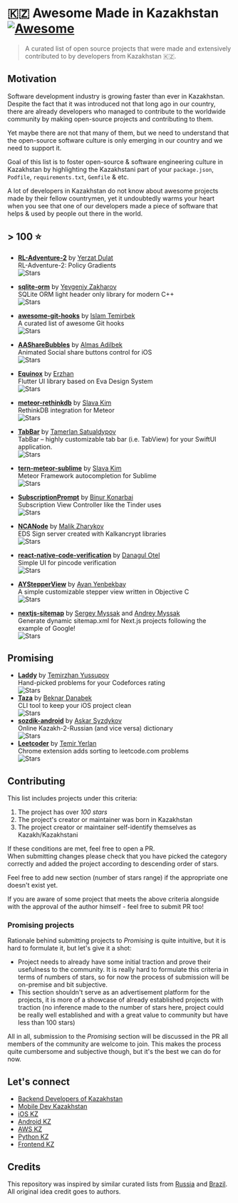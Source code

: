 # 🇰🇿 Awesome Made in Kazakhstan [![Awesome](https://awesome.re/badge.svg)](https://awesome.re)

> A curated list of open source projects that were made and extensively contributed to by developers from Kazakhstan 🇰🇿.

## Motivation

Software development industry is growing faster than ever in Kazakhstan. Despite the fact that it was introduced not that long ago in our country, there are already developers who managed to contribute to the worldwide community by making open-source projects and contributing to them. 

Yet maybe there are not that many of them, but we need to understand that the open-source software culture is only emerging in our country and we need to support it.

Goal of this list is to foster open-source & software engineering culture in Kazakhstan by highlighting the Kazakhstani part of your `package.json`, `Podfile`, `requirements.txt`, `Gemfile` & etc.

A lot of developers in Kazakhstan do not know about awesome projects made by their fellow countrymen, yet it undoubtedly warms your heart when you see that one of our developers made a piece of software that helps & used by people out there in the world.

## > 100 ⭐️ 
- **[RL-Adventure-2](https://github.com/higgsfield/RL-Adventure-2)** by [Yerzat Dulat](https://github.com/higgsfield)<br>
  RL-Adventure-2: Policy Gradients<br>
  ![Stars](https://img.shields.io/github/stars/higgsfield/RL-Adventure-2?style=flat-square&color=fec604&labelColor=00b0cb)
  
- **[sqlite-orm](https://github.com/fnc12/sqlite_orm)** by [Yevgeniy Zakharov](https://github.com/fnc12)<br>
  SQLite ORM light header only library for modern C++<br>
  ![Stars](https://img.shields.io/github/stars/fnc12/sqlite_orm?style=flat-square&color=fec604&labelColor=00b0cb)

- **[awesome-git-hooks](https://github.com/aitemr/awesome-git-hooks)** by [Islam Temirbek](https://github.com/aitemr)<br>
  A curated list of awesome Git hooks<br>
  ![Stars](https://img.shields.io/github/stars/aitemr/awesome-git-hooks?style=flat-square&color=fec604&labelColor=00b0cb)
  
- **[AAShareBubbles](https://github.com/mixdesign/AAShareBubbles)** by [Almas Adilbek](https://github.com/mixdesign)<br>
  Animated Social share buttons control for iOS<br>
  ![Stars](https://img.shields.io/github/stars/mixdesign/AAShareBubbles?style=flat-square&color=fec604&labelColor=00b0cb)

- **[Equinox](https://github.com/kekland/equinox)** by [Erzhan](https://github.com/kekland)<br>
  Flutter UI library based on Eva Design System<br>
  ![Stars](https://img.shields.io/github/stars/kekland/equinox?style=flat-square&color=fec604&labelColor=00b0cb)

- **[meteor-rethinkdb](https://github.com/Slava/meteor-rethinkdb)** by [Slava Kim](https://github.com/Slava)<br>
  RethinkDB integration for Meteor<br>
  ![Stars](https://img.shields.io/github/stars/Slava/meteor-rethinkdb?style=flat-square&color=fec604&labelColor=00b0cb)

- **[TabBar](https://github.com/onl1ner/TabBar)** by [Tamerlan Satualdypov](https://github.com/onl1ner)<br>
  TabBar – highly customizable tab bar (i.e. TabView) for your SwiftUI application.<br>
  ![Stars](https://img.shields.io/github/stars/onl1ner/TabBar?style=flat-square&color=fec604&labelColor=00b0cb)

- **[tern-meteor-sublime](https://github.com/Slava/tern-meteor-sublime)** by [Slava Kim](https://github.com/Slava)<br>
  Meteor Framework autocompletion for Sublime<br>
  ![Stars](https://img.shields.io/github/stars/Slava/tern-meteor-sublime?style=flat-square&color=fec604&labelColor=00b0cb)  

- **[SubscriptionPrompt](https://github.com/binchik/SubscriptionPrompt)** by [Binur Konarbai](https://github.com/binchik)<br>
  Subscription View Controller like the Tinder uses<br>
  ![Stars](https://img.shields.io/github/stars/binchik/SubscriptionPrompt?style=flat-square&color=fec604&labelColor=00b0cb)  

- **[NCANode](https://github.com/malikzh/NCANode)** by [Malik Zharykov](https://github.com/malikzh)<br>
  EDS Sign server created with Kalkancrypt libraries<br>
  ![Stars](https://img.shields.io/github/stars/malikzh/NCANode?style=flat-square&color=fec604&labelColor=00b0cb)

- **[react-native-code-verification](https://github.com/danchokobo/react-native-code-verification)** by [Danagul Otel](https://github.com/danchokobo)<br>
  Simple UI for pincode verification<br>
  ![Stars](https://img.shields.io/github/stars/danchokobo/react-native-code-verification?style=flat-square&color=fec604&labelColor=00b0cb)
  
- **[AYStepperView](https://github.com/yenbekbay/AYStepperView)** by [Ayan Yenbekbay](https://github.com/yenbekbay)<br>
  A simple customizable stepper view written in Objective C<br>
  ![Stars](https://img.shields.io/github/stars/yenbekbay/AYStepperView?style=flat-square&color=fec604&labelColor=00b0cb)

- **[nextjs-sitemap](https://github.com/SergeyMyssak/nextjs-sitemap)** by [Sergey Myssak](https://github.com/SergeyMyssak) and [Andrey Myssak](https://github.com/andreymyssak)<br>Generate dynamic sitemap.xml for Next.js projects following the example of Google! <br>
  ![Stars](https://img.shields.io/github/stars/SergeyMyssak/nextjs-sitemap?style=flat-square&color=fec604&labelColor=00b0cb)


## Promising
- **[Laddy](https://github.com/ironsoul0/laddy)** by [Temirzhan Yussupov](https://github.com/ironsoul0)<br>
 Hand-picked problems for your Codeforces rating<br>
  ![Stars](https://img.shields.io/github/stars/ironsoul0/laddy?style=flat-square&color=fec604&labelColor=00b0cb)
- **[Taza](https://github.com/danabeknar/taza)** by [Beknar Danabek](https://github.com/danabeknar/)<br>
 CLI tool to keep your iOS project clean<br>
  ![Stars](https://img.shields.io/github/stars/danabeknar/taza?style=flat-square&color=fec604&labelColor=00b0cb)
- **[sozdik-android](https://github.com/sozdik-kz/sozdik-android)** by [Askar Syzdykov](https://github.com/askarsyzdykov)<br>
 Online Kazakh-2-Russian (and vice versa) dictionary<br>
  ![Stars](https://img.shields.io/github/stars/sozdik-kz/sozdik-android?style=flat-square&color=fec604&labelColor=00b0cb)
- **[Leetcoder](https://github.com/yerlantemir/leetcoder)** by [Temir Yerlan](https://github.com/yerlantemir)<br>
 Chrome extension adds sorting to leetcode.com problems<br>
  ![Stars](https://img.shields.io/github/stars/yerlantemir/leetcoder?style=flat-square&color=fec604&labelColor=00b0cb)

## Contributing 

This list includes projects under this criteria:

1. The project has over *100 stars*
2. The project's creator or maintainer was born in Kazakhstan
3. The project creator or maintainer self-identify themselves as Kazakh/Kazakhstani

If these conditions are met, feel free to open a PR.<br>
When submitting changes please check that you have picked the category correctly and added the project according to descending order of stars.

Feel free to add new section (number of stars range) if the appropriate one doesn't exist yet.

If you are aware of some project that meets the above criteria alongside with the approval of the author himself - feel free to submit PR too!

### Promising projects

Rationale behind submitting projects to _Promising_ is quite intuitive, but it is hard to formulate it, but let's give it a shot:

- Project needs to already have some initial traction and prove their usefulness to the community. It is really hard to formulate this criteria in terms of numbers of stars, so for now the process of submission will be on-premise and bit subjective.
- This section shouldn't serve as an advertisement platform for the projects, it is more of a showcase of already established projects with traction (no inference made to the number of stars here, project could be really well established and with a great value to community but have less than 100 stars)

All in all, submission to the _Promising_ section will be discussed in the PR all members of the community are welcome to join. This makes the process quite cumbersome and subjective though, but it's the best we can do for now.

## Let's connect

- [Backend Developers of Kazakhstan](https://t.me/backenderskz)
- [Mobile Dev Kazakhstan](https://t.me/mobile_dev_kz)
- [iOS KZ](https://t.me/iOSDevelopers_KZ)
- [Android KZ](https://t.me/android_kz)
- [AWS KZ](https://t.me/aws_kz)
- [Python KZ](https://t.me/python_kz)
- [Frontend KZ](https://t.me/frontendkz)

## Credits

This repository was inspired by similar curated lists from [Russia](https://github.com/igoradamenko/awesome-made-by-russians) and [Brazil](https://github.com/felipefialho/awesome-made-by-brazilians). All original idea credit goes to authors.
